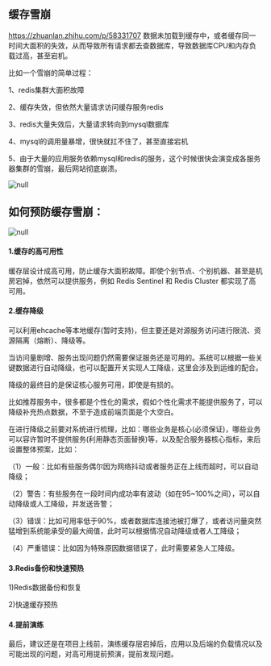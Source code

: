 ## 缓存雪崩

https://zhuanlan.zhihu.com/p/58331707
数据未加载到缓存中，或者缓存同一时间大面积的失效，从而导致所有请求都去查数据库，导致数据库CPU和内存负载过高，甚至宕机。

比如一个雪崩的简单过程：

1、redis集群大面积故障

2、缓存失效，但依然大量请求访问缓存服务redis

3、redis大量失效后，大量请求转向到mysql数据库

4、mysql的调用量暴增，很快就扛不住了，甚至直接宕机

5、由于大量的应用服务依赖mysql和redis的服务，这个时候很快会演变成各服务器集群的雪崩，最后网站彻底崩溃。

![null](https://gitee.com/vikieq/my_pic/raw/master/uPic/2021/10/11/m_19411f4429c7352000dc6accd0b8850a_r.png)

## 如何预防缓存雪崩：

![null](https://gitee.com/vikieq/my_pic/raw/master/uPic/2021/10/11/m_1b2e68e7c131c6a9c05fcf3c60c51e16_r.png)

#### 1.缓存的高可用性

缓存层设计成高可用，防止缓存大面积故障。即使个别节点、个别机器、甚至是机房宕掉，依然可以提供服务，例如 Redis Sentinel 和 Redis Cluster 都实现了高可用。

#### 2.缓存降级

可以利用ehcache等本地缓存(暂时支持)，但主要还是对源服务访问进行限流、资源隔离（熔断）、降级等。

当访问量剧增、服务出现问题仍然需要保证服务还是可用的。系统可以根据一些关键数据进行自动降级，也可以配置开关实现人工降级，这里会涉及到运维的配合。

降级的最终目的是保证核心服务可用，即使是有损的。

比如推荐服务中，很多都是个性化的需求，假如个性化需求不能提供服务了，可以降级补充热点数据，不至于造成前端页面是个大空白。

在进行降级之前要对系统进行梳理，比如：哪些业务是核心(必须保证)，哪些业务可以容许暂时不提供服务(利用静态页面替换)等，以及配合服务器核心指标，来后设置整体预案，比如：

（1）一般：比如有些服务偶尔因为网络抖动或者服务正在上线而超时，可以自动降级；

（2）警告：有些服务在一段时间内成功率有波动（如在95~100%之间），可以自动降级或人工降级，并发送告警；

（3）错误：比如可用率低于90%，或者数据库连接池被打爆了，或者访问量突然猛增到系统能承受的最大阀值，此时可以根据情况自动降级或者人工降级；

（4）严重错误：比如因为特殊原因数据错误了，此时需要紧急人工降级。

#### 3.Redis备份和快速预热

1)Redis数据备份和恢复

2)快速缓存预热

#### 4.提前演练

最后，建议还是在项目上线前，演练缓存层宕掉后，应用以及后端的负载情况以及可能出现的问题，对高可用提前预演，提前发现问题。
